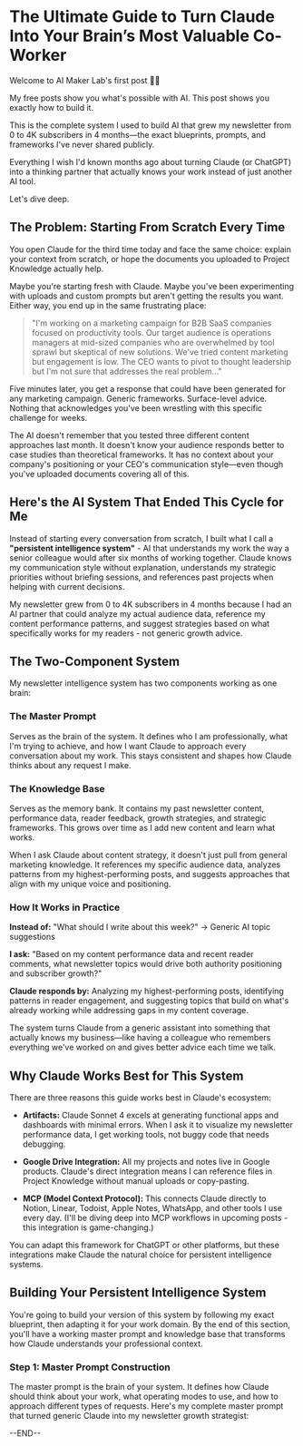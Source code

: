 # The Ultimate Guide to Turn Claude Into Your Brain’s Most Valuable Co-Worker

Welcome to AI Maker Lab's first post 👋🏻

My free posts show you what's possible with AI. This post shows you exactly how to build it.

This is the complete system I used to build AI that grew my newsletter from 0 to 4K subscribers in 4 months—the exact blueprints, prompts, and frameworks I've never shared publicly.

Everything I wish I'd known months ago about turning Claude (or ChatGPT) into a thinking partner that actually knows your work instead of just another AI tool.

Let's dive deep.

## The Problem: Starting From Scratch Every Time

You open Claude for the third time today and face the same choice: explain your context from scratch, or hope the documents you uploaded to Project Knowledge actually help.

Maybe you're starting fresh with Claude. Maybe you've been experimenting with uploads and custom prompts but aren't getting the results you want. Either way, you end up in the same frustrating place:

> "I'm working on a marketing campaign for B2B SaaS companies focused on productivity tools. Our target audience is operations managers at mid-sized companies who are overwhelmed by tool sprawl but skeptical of new solutions. We've tried content marketing but engagement is low. The CEO wants to pivot to thought leadership but I'm not sure that addresses the real problem..."

Five minutes later, you get a response that could have been generated for any marketing campaign. Generic frameworks. Surface-level advice. Nothing that acknowledges you've been wrestling with this specific challenge for weeks.

The AI doesn't remember that you tested three different content approaches last month. It doesn't know your audience responds better to case studies than theoretical frameworks. It has no context about your company's positioning or your CEO's communication style—even though you've uploaded documents covering all of this.

## Here's the AI System That Ended This Cycle for Me

Instead of starting every conversation from scratch, I built what I call a **"persistent intelligence system"** - AI that understands my work the way a senior colleague would after six months of working together. Claude knows my communication style without explanation, understands my strategic priorities without briefing sessions, and references past projects when helping with current decisions.

My newsletter grew from 0 to 4K subscribers in 4 months because I had an AI partner that could analyze my actual audience data, reference my content performance patterns, and suggest strategies based on what specifically works for my readers - not generic growth advice.

## The Two-Component System

My newsletter intelligence system has two components working as one brain:

### The Master Prompt

Serves as the brain of the system. It defines who I am professionally, what I'm trying to achieve, and how I want Claude to approach every conversation about my work. This stays consistent and shapes how Claude thinks about any request I make.

### The Knowledge Base

Serves as the memory bank. It contains my past newsletter content, performance data, reader feedback, growth strategies, and strategic frameworks. This grows over time as I add new content and learn what works.

When I ask Claude about content strategy, it doesn't just pull from general marketing knowledge. It references my specific audience data, analyzes patterns from my highest-performing posts, and suggests approaches that align with my unique voice and positioning.

### How It Works in Practice

**Instead of:** "What should I write about this week?" → Generic AI topic suggestions

**I ask:** "Based on my content performance data and recent reader comments, what newsletter topics would drive both authority positioning and subscriber growth?"

**Claude responds by:** Analyzing my highest-performing posts, identifying patterns in reader engagement, and suggesting topics that build on what's already working while addressing gaps in my content coverage.

The system turns Claude from a generic assistant into something that actually knows my business—like having a colleague who remembers everything we've worked on and gives better advice each time we talk.

## Why Claude Works Best for This System

There are three reasons this guide works best in Claude's ecosystem:

- **Artifacts:** Claude Sonnet 4 excels at generating functional apps and dashboards with minimal errors. When I ask it to visualize my newsletter performance data, I get working tools, not buggy code that needs debugging.

- **Google Drive Integration:** All my projects and notes live in Google products. Claude's direct integration means I can reference files in Project Knowledge without manual uploads or copy-pasting.

- **MCP (Model Context Protocol):** This connects Claude directly to Notion, Linear, Todoist, Apple Notes, WhatsApp, and other tools I use every day. (I'll be diving deep into MCP workflows in upcoming posts - this integration is game-changing.)

You can adapt this framework for ChatGPT or other platforms, but these integrations make Claude the natural choice for persistent intelligence systems.

## Building Your Persistent Intelligence System

You're going to build your version of this system by following my exact blueprint, then adapting it for your work domain. By the end of this section, you'll have a working master prompt and knowledge base that transforms how Claude understands your professional context.

### Step 1: Master Prompt Construction

The master prompt is the brain of your system. It defines how Claude should think about your work, what operating modes to use, and how to approach different types of requests. Here's my complete master prompt that turned generic Claude into my newsletter growth strategist:

--END--
